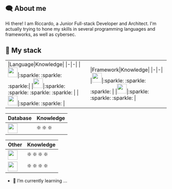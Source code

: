 ## :left_speech_bubble: About me
Hi there! I am Riccardo, a Junior Full-stack Developer and Architect. I'm actually trying to hone my skills in several programming languages and frameworks, as well as cybersec.

## :open_book: My stack
<table>
  <tr>
    <td>
      |Language|Knowledge|
|-|-|
|<img src="https://github.com/bablubambal/All_logo_and_pictures/blob/main/programming%20languages/python.svg" style="height:30px"/>|:sparkle: :sparkle: :sparkle:|
|<img src="https://github.com/bablubambal/All_logo_and_pictures/blob/main/programming%20languages/javascript.svg" style="height:30px"/>|:sparkle: :sparkle: :sparkle: :sparkle: |
|<img src="https://github.com/bablubambal/All_logo_and_pictures/blob/main/programming%20languages/php.png" style="height:30px"/>|:sparkle: :sparkle: |
    </td>
    <td>
      |Framework|Knowledge|
|-|-|
|<img src="https://github.com/bablubambal/All_logo_and_pictures/blob/main/frameworks/react.svg" style="height:30px"/>|:sparkle: :sparkle: :sparkle: |
|<img src="https://github.com/bablubambal/All_logo_and_pictures/blob/main/frameworks/laravel.svg" style="height:30px"/>|:sparkle: :sparkle: :sparkle: |
    </td>
  </tr>
</table>




|Database|Knowledge|
|-|-|
|<img src="https://github.com/bablubambal/All_logo_and_pictures/blob/main/databases/mysql.svg" style="height:30px"/>|:sparkle: :sparkle: :sparkle: |

|Other|Knowledge|
|-|-|
|<img src="https://github.com/bablubambal/All_logo_and_pictures/blob/main/others/html.svg" style="height:30px"/>|:sparkle: :sparkle: :sparkle: :sparkle: |
|<img src="https://github.com/bablubambal/All_logo_and_pictures/blob/main/others/css.svg" style="height:30px"/>|:sparkle: :sparkle: :sparkle: :sparkle: |


- 🌱 I’m currently learning ...

<!--
**94lama/94lama** is a ✨ _special_ ✨ repository because its `README.md` (this file) appears on your GitHub profile.

Here are some ideas to get you started:

- 🔭 I’m currently working on ...
- 🌱 I’m currently learning ...
- 👯 I’m looking to collaborate on ...
- 🤔 I’m looking for help with ...
- 💬 Ask me about ...
- 📫 How to reach me: ...
- 😄 Pronouns: ...
- ⚡ Fun fact: ...
-->
